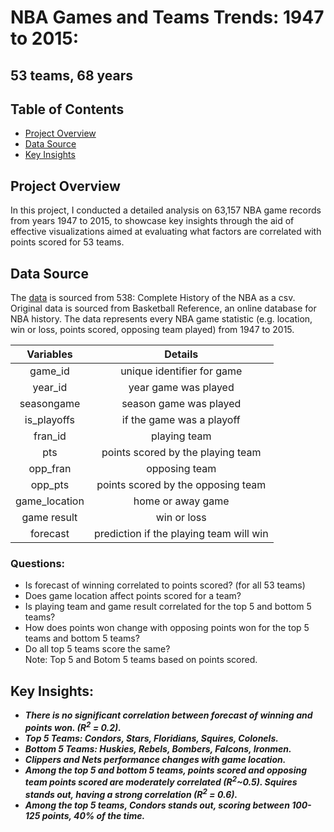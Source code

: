 # NBA Games and Teams Trends: 1947 to 2015:
## 53 teams, 68 years

## Table of Contents
- [Project Overview](#projectoverview)
- [Data Source](#datasource)
- [Key Insights](#keyinsights)

## Project Overview
In this project, I conducted a detailed analysis on 63,157 NBA game records from years 1947 to 2015, to showcase key insights through the aid of effective visualizations aimed at evaluating  what factors are correlated with points scored for 53 teams.

## Data Source
The [data](https://data.fivethirtyeight.com) is sourced from 538: Complete History of the NBA as a csv. Original data is sourced from Basketball Reference, an online database for NBA history. The data represents every NBA game statistic (e.g. location, win or loss, points scored, opposing team played) from 1947 to 2015. 

| Variables | Details  | 
| :-----: | :---: |
| game_id | unique identifier for game |
| year_id | year game was played |
| seasongame | season game was played |
| is_playoffs | if the game was a playoff |
| fran_id | playing team |
| pts | points scored by the playing team | 
| opp_fran | opposing team |
| opp_pts | points scored by the opposing team |
| game_location | home or away game|
| game result | win or loss|
| forecast | prediction if the playing team will win |

### Questions:
- Is forecast of winning correlated to points scored? (for all 53 teams) <br>
- Does game location affect points scored for a team?<br>
- Is playing team and game result correlated for the top 5 and bottom 5 teams?<br>
- How does points won change with opposing points won for the top 5 teams and bottom 5 teams?<br>
- Do all top 5 teams score the same?<br>
Note: Top 5 and Botom 5 teams based on points scored.

## Key Insights:
- ***There is no significant correlation between forecast of winning and points won. (R<sup>2</sup> = 0.2).***<br>
- ***Top 5 Teams: Condors, Stars, Floridians, Squires, Colonels.***<br>
- ***Bottom 5 Teams: Huskies, Rebels, Bombers, Falcons, Ironmen.*** <br>
- ***Clippers and Nets performance changes with game location.*** <br>
- ***Among the top 5 and bottom 5 teams, points scored and opposing team points scored are moderately correlated (R<sup>2</sup>~0.5). Squires stands out, having a strong correlation (R<sup>2</sup> = 0.6).***<br>
- ***Among the top 5 teams, Condors stands out, scoring between 100-125 points, 40% of the time.***



